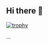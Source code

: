 ## Hi there 👋

[![trophy](https://github-profile-trophy.vercel.app/?username=syuwachanv&theme=onedark)](https://github.com/ryo-ma/github-profile-trophy)

...
